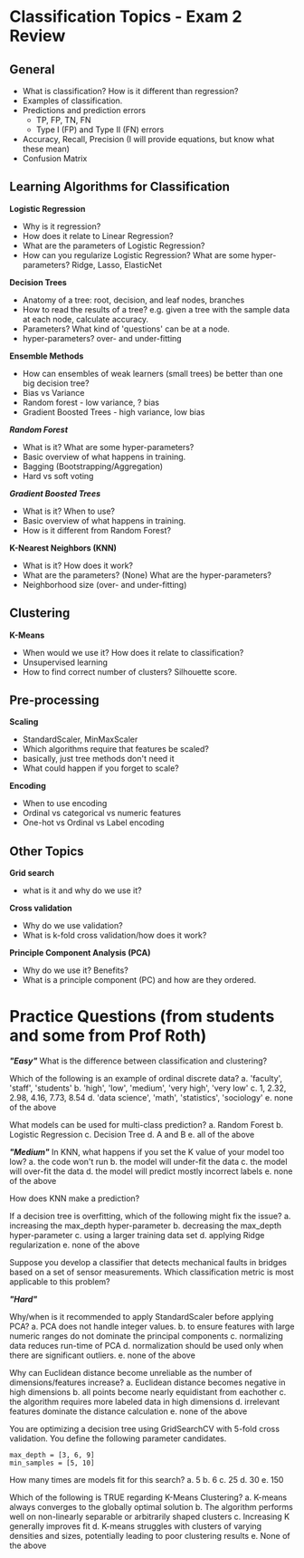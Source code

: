 # Classification Topics - Exam 2 Review

## General
 - What is classification? How is it different than regression?
 - Examples of classification.
 - Predictions and prediction errors
    - TP, FP, TN, FN
    - Type I (FP) and Type II (FN) errors
 - Accuracy, Recall, Precision (I will provide equations, but know what these mean)
 - Confusion Matrix

## Learning Algorithms for Classification

**Logistic Regression**
 - Why is it regression?
 - How does it relate to Linear Regression?
 - What are the parameters of Logistic Regression?
 - How can you regularize Logistic Regression? What are some hyper-parameters? Ridge, Lasso, ElasticNet

**Decision Trees**
 - Anatomy of a tree: root, decision, and leaf nodes, branches
 - How to read the results of a tree? e.g. given a tree with the sample data at each node, calculate accuracy.
 - Parameters? What kind of 'questions' can be at a node. 
 - hyper-parameters? over- and under-fitting

**Ensemble Methods**
 - How can ensembles of weak learners (small trees) be better than one big decision tree?
 - Bias vs Variance
  - Random forest - low variance, ? bias
  - Gradient Boosted Trees - high variance, low bias

***Random Forest***
 - What is it? What are some hyper-parameters?
 - Basic overview of what happens in training.
 - Bagging (Bootstrapping/Aggregation)
 - Hard vs soft voting

***Gradient Boosted Trees***
 - What is it? When to use?
 - Basic overview of what happens in training.
 - How is it different from Random Forest?

**K-Nearest Neighbors (KNN)**
 - What is it? How does it work?
 - What are the parameters? (None) What are the hyper-parameters?
 - Neighborhood size (over- and under-fitting)

## Clustering

**K-Means**
 - When would we use it? How does it relate to classification?
 - Unsupervised learning
 - How to find correct number of clusters? Silhouette score.

## Pre-processing

**Scaling**
 - StandardScaler, MinMaxScaler
 - Which algorithms require that features be scaled?
  - basically, just tree methods don't need it
 - What could happen if you forget to scale?

**Encoding**
 - When to use encoding
 - Ordinal vs categorical vs numeric features
 - One-hot vs Ordinal vs Label encoding

## Other Topics

**Grid search**
 - what is it and why do we use it?

**Cross validation**
 - Why do we use validation?
 - What is k-fold cross validation/how does it work?

**Principle Component Analysis (PCA)**
 - Why do we use it? Benefits?
 - What is a principle component (PC) and how are they ordered.



# Practice Questions (from students and some from Prof Roth)

***"Easy"***
What is the difference between classification and clustering?

Which of the following is an example of ordinal discrete data?
    a.  'faculty', 'staff', 'students'
    b.  'high', 'low', 'medium', 'very high', 'very low'
    c.  1, 2.32, 2.98, 4.16, 7.73, 8.54
    d.  'data science', 'math', 'statistics', 'sociology'
    e.  none of the above

 What models can be used for multi-class prediction?
 a. Random Forest
 b. Logistic Regression
 c. Decision Tree
 d. A and B
 e. all of the above

***"Medium"***
In KNN, what happens if you set the K value of your model too low?
 a. the code won't run
 b. the model will under-fit the data
 c. the model will over-fit the data
 d. the model will predict mostly incorrect labels
 e. none of the above

How does KNN make a prediction?

If a decision tree is overfitting, which of the following might fix the issue?
 a. increasing the max_depth hyper-parameter
 b. decreasing the max_depth hyper-parameter
 c. using a larger training data set
 d. applying Ridge regularization
 e. none of the above

Suppose you develop a classifier that detects mechanical faults in bridges based on a set of sensor measurements. Which classification metric is most applicable to this problem?

***"Hard"***

Why/when is it recommended to apply StandardScaler before applying PCA?
 a. PCA does not handle integer values.
 b. to ensure features with large numeric ranges do not dominate the principal components
 c. normalizing data reduces run-time of PCA
 d. normalization should be used only when there are significant outliers.
 e. none of the above

Why can Euclidean distance become unreliable as the number of dimensions/features increase?
 a. Euclidean distance becomes negative in high dimensions
 b. all points become nearly equidistant from eachother
 c. the algorithm requires more labeled data in high dimensions
 d. irrelevant features dominate the distance calculation
 e. none of the above


You are optimizing a decision tree using GridSearchCV with 5-fold cross validation. You define the following parameter candidates.

    max_depth = [3, 6, 9]
    min_samples = [5, 10]

How many times are models fit for this search?
a. 5
b. 6
c. 25
d. 30
e. 150

Which of the following is TRUE regarding K-Means Clustering?
a. K-means always converges to the globally optimal solution
b. The algorithm performs well on non-linearly separable or arbitrarily shaped clusters
c. Increasing K generally improves fit
d. K-means struggles with clusters of varying densities and sizes, potentially leading to poor clustering results
e. None of the above
